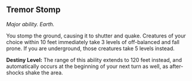 ## Tremor Stomp

_Major ability. Earth._

You stomp the ground, causing it to shutter and quake. Creatures of your choice within 10 feet immediately take 3 levels of off-balanced and fall prone. If you are underground, those creatures take 5 levels instead.

**Destiny Level:**
The range of this ability extends to 120 feet instead, and automatically occurs at the beginning of your next turn as well, as after-shocks shake the area.
